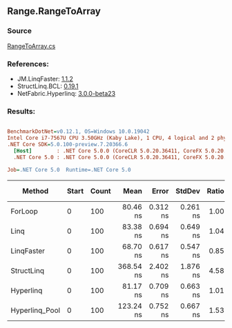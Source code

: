 ﻿## Range.RangeToArray

### Source
[RangeToArray.cs](../LinqBenchmarks/Range/RangeToArray.cs)

### References:
- JM.LinqFaster: [1.1.2](https://www.nuget.org/packages/JM.LinqFaster/1.1.2)
- StructLinq.BCL: [0.19.1](https://www.nuget.org/packages/StructLinq.BCL/0.19.1)
- NetFabric.Hyperlinq: [3.0.0-beta23](https://www.nuget.org/packages/NetFabric.Hyperlinq/3.0.0-beta23)

### Results:
``` ini

BenchmarkDotNet=v0.12.1, OS=Windows 10.0.19042
Intel Core i7-7567U CPU 3.50GHz (Kaby Lake), 1 CPU, 4 logical and 2 physical cores
.NET Core SDK=5.0.100-preview.7.20366.6
  [Host]        : .NET Core 5.0.0 (CoreCLR 5.0.20.36411, CoreFX 5.0.20.36411), X64 RyuJIT
  .NET Core 5.0 : .NET Core 5.0.0 (CoreCLR 5.0.20.36411, CoreFX 5.0.20.36411), X64 RyuJIT

Job=.NET Core 5.0  Runtime=.NET Core 5.0  

```
|         Method | Start | Count |      Mean |    Error |   StdDev | Ratio | RatioSD |  Gen 0 | Gen 1 | Gen 2 | Allocated |
|--------------- |------ |------ |----------:|---------:|---------:|------:|--------:|-------:|------:|------:|----------:|
|        ForLoop |     0 |   100 |  80.46 ns | 0.312 ns | 0.261 ns |  1.00 |    0.00 | 0.2027 |     - |     - |     424 B |
|           Linq |     0 |   100 |  83.38 ns | 0.694 ns | 0.649 ns |  1.04 |    0.01 | 0.2218 |     - |     - |     464 B |
|     LinqFaster |     0 |   100 |  68.70 ns | 0.617 ns | 0.547 ns |  0.85 |    0.01 | 0.2027 |     - |     - |     424 B |
|     StructLinq |     0 |   100 | 368.54 ns | 2.402 ns | 1.876 ns |  4.58 |    0.03 | 0.2141 |     - |     - |     448 B |
|      Hyperlinq |     0 |   100 |  81.17 ns | 0.709 ns | 0.663 ns |  1.01 |    0.01 | 0.2027 |     - |     - |     424 B |
| Hyperlinq_Pool |     0 |   100 | 123.24 ns | 0.752 ns | 0.667 ns |  1.53 |    0.01 | 0.0267 |     - |     - |      56 B |
